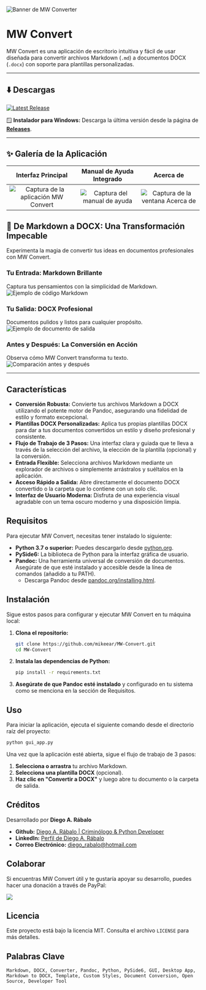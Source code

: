![Banner de MW Converter](assets/banner.png)

# MW Convert

MW Convert es una aplicación de escritorio intuitiva y fácil de usar diseñada para convertir archivos Markdown (`.md`) a documentos DOCX (`.docx`) con soporte para plantillas personalizadas.

---

## ⬇️ Descargas

[![Latest Release](https://img.shields.io/github/v/release/mikear/MW-Convert?label=Última%20versión)](https://github.com/mikear/MW-Convert/releases/latest)

🪟 **Instalador para Windows:** Descarga la última versión desde la página de **[Releases](https://github.com/mikear/MW-Convert/releases/latest)**.

---

## ✨ Galería de la Aplicación

| Interfaz Principal | Manual de Ayuda Integrado | Acerca de |
| :---: | :---: | :---: |
| ![Captura de la aplicación MW Convert](assets/app-screenshot.png) | ![Captura del manual de ayuda](assets/help-manual.png) | ![Captura de la ventana Acerca de](assets/acerca-de.png) |

## 🚀 De Markdown a DOCX: Una Transformación Impecable

Experimenta la magia de convertir tus ideas en documentos profesionales con MW Convert.

### Tu Entrada: Markdown Brillante
Captura tus pensamientos con la simplicidad de Markdown.
![Ejemplo de código Markdown](assets/MD-imput-example.png)

### Tu Salida: DOCX Profesional
Documentos pulidos y listos para cualquier propósito.
![Ejemplo de documento de salida](assets/DOCX-output-example.png)

### Antes y Después: La Conversión en Acción
Observa cómo MW Convert transforma tu texto.
![Comparación antes y después](assets/before-after.png)

---

## Características

-   **Conversión Robusta:** Convierte tus archivos Markdown a DOCX utilizando el potente motor de Pandoc, asegurando una fidelidad de estilo y formato excepcional.
-   **Plantillas DOCX Personalizadas:** Aplica tus propias plantillas DOCX para dar a tus documentos convertidos un estilo y diseño profesional y consistente.
-   **Flujo de Trabajo de 3 Pasos:** Una interfaz clara y guiada que te lleva a través de la selección del archivo, la elección de la plantilla (opcional) y la conversión.
-   **Entrada Flexible:** Selecciona archivos Markdown mediante un explorador de archivos o simplemente arrástralos y suéltalos en la aplicación.
-   **Acceso Rápido a Salida:** Abre directamente el documento DOCX convertido o la carpeta que lo contiene con un solo clic.
-   **Interfaz de Usuario Moderna:** Disfruta de una experiencia visual agradable con un tema oscuro moderno y una disposición limpia.

## Requisitos

Para ejecutar MW Convert, necesitas tener instalado lo siguiente:

-   **Python 3.7 o superior:** Puedes descargarlo desde [python.org](https://www.python.org/).
-   **PySide6:** La biblioteca de Python para la interfaz gráfica de usuario.
-   **Pandoc:** Una herramienta universal de conversión de documentos. Asegúrate de que esté instalado y accesible desde la línea de comandos (añadido a tu PATH).
    -   Descarga Pandoc desde [pandoc.org/installing.html](https://pandoc.org/installing.html).

## Instalación

Sigue estos pasos para configurar y ejecutar MW Convert en tu máquina local:

1.  **Clona el repositorio:**
    ```bash
    git clone https://github.com/mikeear/MW-Convert.git
    cd MW-Convert
    ```

2.  **Instala las dependencias de Python:**
    ```bash
    pip install -r requirements.txt
    ```

3.  **Asegúrate de que Pandoc esté instalado** y configurado en tu sistema como se menciona en la sección de Requisitos.

## Uso

Para iniciar la aplicación, ejecuta el siguiente comando desde el directorio raíz del proyecto:

```bash
python gui_app.py
```

Una vez que la aplicación esté abierta, sigue el flujo de trabajo de 3 pasos:

1.  **Selecciona o arrastra** tu archivo Markdown.
2.  **Selecciona una plantilla DOCX** (opcional).
3.  **Haz clic en "Convertir a DOCX"** y luego abre tu documento o la carpeta de salida.

## Créditos

Desarrollado por **Diego A. Rábalo**

-   **Github:**  [Diego A. Rábalo | Criminólogo & Python Developer](https://github.com/mikear) 
-   **LinkedIn:** [Perfil de Diego A. Rábalo](https://www.linkedin.com/in/rabalo)
-   **Correo Electrónico:** [diego_rabalo@hotmail.com](mailto:diego_rabalo@hotmail.com)

## Colaborar

Si encuentras MW Convert útil y te gustaría apoyar su desarrollo, puedes hacer una donación a través de PayPal:

[![](https://www.paypalobjects.com/en_US/i/btn/btn_donate_SM.gif)](https://paypal.me/diegorabalo)

## Licencia

Este proyecto está bajo la licencia MIT. Consulta el archivo `LICENSE` para más detalles.

## Palabras Clave

`Markdown, DOCX, Converter, Pandoc, Python, PySide6, GUI, Desktop App, Markdown to DOCX, Template, Custom Styles, Document Conversion, Open Source, Developer Tool`